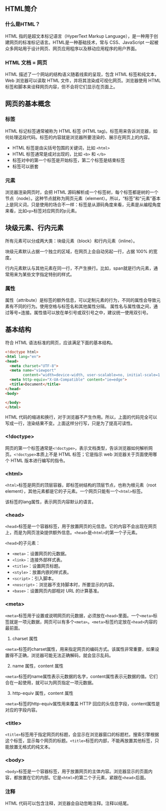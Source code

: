 ## HTML简介

### 什么是HTML？

HTML 指的是超文本标记语言（HyperText Markup Language），是一种用于创建网页的标准标记语言。HTML是一种基础技术，常与 CSS、JavaScript 一起被众多网站用于设计网页、网页应用程序以及移动应用程序的用户界面。

### HTML 文档 = 网页

HTML 描述了一个网站的结构语义随着线索的呈现，包含 HTML 标签和纯文本，Web 浏览器可以读取 HTML 文件，并将其渲染成可视化网页。浏览器使用 HTML 标签和脚本来诠释网页内容，但不会将它们显示在页面上。

## 网页的基本概念

### 标签

HTML 标记标签通常被称为 HTML 标签 (HTML tag)。标签用来告诉浏览器，如何处理这段代码。标签的内容就是浏览器所要渲染的、展示在网页上的内容。

- HTML 标签是由尖括号包围的关键词，比如 `<html>`
- HTML 标签通常是成对出现的，比如 `<b>` 和 `</b>`
- 标签对中的第一个标签是开始标签，第二个标签是结束标签
- 标签可以嵌套

### 元素

浏览器渲染网页时，会把 HTML 源码解析成一个标签树，每个标签都是树的一个节点（node）。这种节点就称为网页元素（element）。所以，“标签”和“元素”基本上是同义词，只是使用的场合不一样：标签是从源码角度来看，元素是从编程角度来看，比如`<p>`标签对应网页的p元素。

## 块级元素、行内元素

所有元素可以分成两大类：块级元素（block）和行内元素（inline）。

块级元素默认占据一个独立的区域，在网页上会自动另起一行，占据 100% 的宽度。

行内元素默认与其他元素在同一行，不产生换行。比如，span就是行内元素，通常用来为某些文字指定特别的样式。

### 属性

属性（attribute）是标签的额外信息，可以定制元素的行为，不同的属性会导致元素有不同的行为。使用空格与标签名和其他属性分隔。 属性名与属性值之间，通过等号=连接。属性值可以放在单引号或双引号之中，建议统一使用双引号。


## 基本结构

符合 HTML 语法标准的网页，应该满足下面的基本结构。

````html
<!doctype html>
<html lang="en">
<head>
  <meta charset="UTF-8">
  <meta name="viewport"
        content="width=device-width, user-scalable=no, initial-scale=1.0, maximum-scale=1.0, minimum-scale=1.0">
  <meta http-equiv="X-UA-Compatible" content="ie=edge">
  <title>Document</title>
</head>
<body>

</body>
</html>
````
HTML 代码的缩进和换行，对于浏览器不产生作用。所以，上面的代码完全可以写成一行，渲染结果不变。上面这样分行写，只是为了提高可读性。

### \<!doctype>

网页的第一个标签通常是`<!doctype>`，表示文档类型，告诉浏览器如何解析网页。`<!doctype>`本质上不是 HTML 标签；它是指示 web 浏览器关于页面使用哪个 HTML 版本进行编写的指令。

### \<html>
`<html>`标签是网页的顶层容器，即标签树结构的顶层节点，也称为根元素（root element），其他元素都是它的子元素。一个网页只能有一个`<html>`标签。

该标签的lang属性，表示网页内容默认的语言。

### \<head>
`<head>`标签是一个容器标签，用于放置网页的元信息。它的内容不会出现在网页上，而是为网页渲染提供额外信息。`<head>`是`<html>`的第一个子元素。

`<head>`的子元素：

- `<meta>`：设置网页的元数据。
- `<link>`：连接外部样式表。
- `<title>`：设置网页标题。
- `<style>`：放置内嵌的样式表。
- `<script>`：引入脚本。
- `<noscript>`：浏览器不支持脚本时，所要显示的内容。
- `<base>`：设置网页内部相对 URL 的计算基准。

### \<meta>

`<meta>`标签用于设置或说明网页的元数据，必须放在`<head>`里面。一个`<meta>`标签就是一项元数据，网页可以有多个`<meta>`。`<meta>`标签约定放在`<head>`内容的最前面。

1. charset 属性

`<meta>`标签的charset属性，用来指定网页的编码方式。该属性非常重要，如果设置得不正确，浏览器可能无法正确解码，就会显示乱码。

2. name 属性，content 属性

`<meta>`标签的name属性表示元数据的名字，content属性表示元数据的值。它们合在一起使用，就可以为网页指定一项元数据。

3. http-equiv 属性，content 属性

`<meta>`标签的http-equiv属性用来覆盖 HTTP 回应的头信息字段，content属性是对应的字段内容。


### \<title>

`<title>`标签用于指定网页的标题，会显示在浏览器窗口的标题栏。搜索引擎根据这个标签，显示每个网页的标题。`<title>`标签的内部，不能再放置其他标签，只能放置无格式的纯文本。

### \<body>
`<body>`标签是一个容器标签，用于放置网页的主体内容。浏览器显示的页面内容，都放置在它的内部。它是`<html>`的第二个子元素，紧跟在`<head>`后面。

### 注释
HTML 代码可以包含注释，浏览器会自动忽略注释。注释以<!--开头，以-->结尾。
